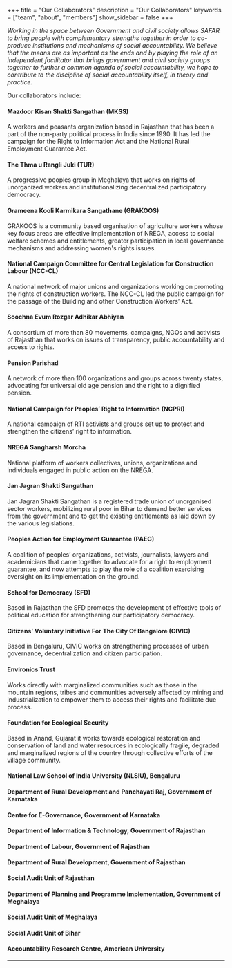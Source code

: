+++
title = "Our Collaborators"
description = "Our Collaborators"
keywords = ["team", "about", "members"]
show_sidebar = false
+++

*Working in the space between Government and civil society allows SAFAR to bring people with complementary strengths together in order to co-produce institutions and mechanisms of social accountability. We believe that the means are as important as the ends and by playing the role of an independent facilitator that brings government and civil society groups together to further a common agenda of social accountability, we hope to contribute to the discipline of social accountability itself, in theory and practice.*

Our collaborators include: 

#### Mazdoor Kisan Shakti Sangathan (MKSS)
A workers and peasants organization based in Rajasthan that has been a part of the non-party political process in India since 1990. It has led the campaign for the Right to Information Act and the National Rural Employment Guarantee Act.

#### The Thma u Rangli Juki (TUR)
A progressive peoples group in Meghalaya that works on rights of unorganized workers and institutionalizing decentralized participatory democracy.

#### Grameena Kooli Karmikara Sangathane (GRAKOOS)
GRAKOOS is a community based organisation of agriculture workers whose key focus areas are effective implementation of NREGA, access to social welfare schemes and entitlements, greater participation in local governance mechanisms and addressing women's rights issues.

#### National Campaign Committee for Central Legislation for Construction Labour (NCC-CL)
A national network of major unions and organizations working on promoting the rights of construction workers. The NCC-CL led the public campaign for the passage of the Building and other Construction Workers’ Act.

#### Soochna Evum Rozgar Adhikar Abhiyan
A consortium of more than 80 movements, campaigns, NGOs and activists of Rajasthan that works on issues of transparency, public accountability and access to rights.

#### Pension Parishad
A network of more than 100 organizations and groups across twenty states, advocating for universal old age pension and the right to a dignified pension.

#### National Campaign for Peoples’ Right to Information (NCPRI)
A national campaign of RTI activists and groups set up to protect and strengthen the citizens’ right to information.

#### NREGA Sangharsh Morcha
National platform of workers collectives, unions, organizations and individuals engaged in public action on the NREGA.

#### Jan Jagran Shakti Sangathan 
Jan Jagran Shakti Sangathan is a registered trade union of unorganised sector workers, mobilizing rural poor in Bihar to demand better services from the government and to get the existing entitlements as laid down by the various legislations.

#### Peoples Action for Employment Guarantee (PAEG)
A coalition of peoples’ organizations, activists, journalists, lawyers and academicians that came together to advocate for a right to employment guarantee, and now attempts to play the role of a coalition exercising oversight on its implementation on the ground.

#### School for Democracy (SFD)
Based in Rajasthan the SFD promotes the development of effective tools of political education for strengthening our participatory democracy.

#### Citizens’ Voluntary Initiative For The City Of Bangalore (CIVIC)
Based in Bengaluru, CIVIC works on strengthening processes of urban governance, decentralization and citizen participation.

#### Environics Trust
Works directly with marginalized communities such as those in the mountain regions, tribes and communities adversely affected by mining and industrialization to empower them to access their rights and facilitate due process.
 
#### Foundation for Ecological Security
Based in Anand, Gujarat it works towards ecological restoration and conservation of land and water resources in ecologically fragile, degraded and marginalized regions of the country through collective efforts of the village community.

#### National Law School of India University (NLSIU), Bengaluru 
#### Department of Rural Development and Panchayati Raj, Government of Karnataka 
#### Centre for E-Governance, Government of Karnataka
#### Department of Information & Technology, Government of Rajasthan
#### Department of Labour, Government of Rajasthan
#### Department of Rural Development, Government of Rajasthan
#### Social Audit Unit of Rajasthan 
#### Department of Planning and Programme Implementation, Government of Meghalaya
#### Social Audit Unit of Meghalaya
#### Social Audit Unit of Bihar 
#### Accountability Research Centre, American University 

---
